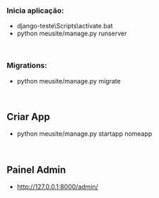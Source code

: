 ### Inicia aplicação:
* django-teste\Scripts\activate.bat
* python meusite/manage.py runserver

<br>

### Migrations:
* python meusite/manage.py migrate

<br>

## Criar App
* python meusite/manage.py startapp nomeapp

<br>

## Painel Admin
* http://127.0.0.1:8000/admin/